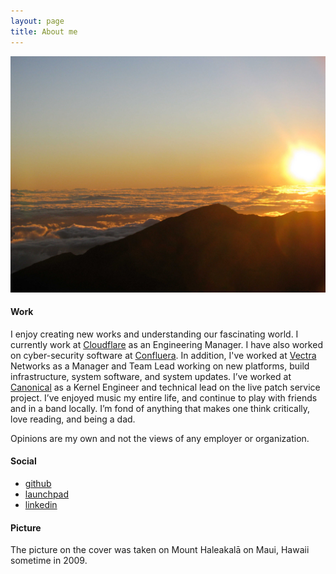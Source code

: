 ```yaml
---
layout: page
title: About me
---
```


![Mount Haleakala](/images/haleakala.jpg)

#### Work

I enjoy creating new works and understanding our fascinating world. I currently
work at [Cloudflare][12] as an Engineering Manager. I have also worked on
cyber-security software at [Confluera][9]. In addition, I've worked at
[Vectra][10] Networks as a Manager and Team Lead working on new platforms,
build infrastructure, system software, and system updates. I’ve worked at
[Canonical][11] as a Kernel Engineer and technical lead on the live patch
service project.  I’ve enjoyed music my entire life, and continue to play with
friends and in a band locally. I’m fond of anything that makes one think
critically, love reading, and being a dad.

Opinions are my own and not the views of any employer or organization.

#### Social

- [github][1]
- [launchpad][2]
- [linkedin][3]

#### Picture

The picture on the cover was taken on Mount Haleakalā on Maui, Hawaii sometime in 2009.

[1]: https://github.com/arges
[2]: https://launchpad.net/~arges
[3]: https://www.linkedin.com/in/carges/
[9]: https://confluera.com
[10]: https://vectra.ai
[11]: https://canonical.com
[12]: https://cloudflare.com
